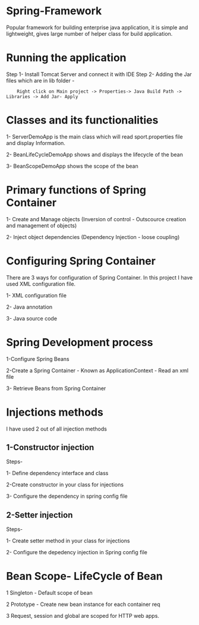 # Spring-Framework

Popular framework for building enterprise java application, it is simple and lightweight, gives large number of helper class for build application.

# Running the application

Step 1- Install Tomcat Server and connect it with IDE 
Step 2- Adding the Jar files which are in lib folder -

        Right click on Main project -> Properties-> Java Build Path -> Libraries -> Add Jar- Apply
        
# Classes and its functionalities

1- ServerDemoApp is the main class which will read sport.properties file and display Information.

2- BeanLifeCycleDemoApp shows and displays the lifecycle of the bean

3- BeanScopeDemoApp shows the scope of the bean 

# Primary functions of Spring Container
1- Create and Manage objects (Inversion of control - Outscource creation and management of objects)

2- Inject object dependencies (Dependency Injection - loose coupling)

# Configuring Spring Container

 There are 3 ways for configuration of Spring Container. In this project I have used XML configuration file.
 
1- XML configuration file

2- Java annotation 

3- Java source code 

# Spring Development process

1-Configure Spring Beans

2-Create a Spring Container - Known as ApplicationContext - Read an xml file

3- Retrieve Beans from Spring Container

# Injections methods 

I have used 2 out of all injection methods

## 1-Constructor injection

Steps-

1- Define dependency interface and class

2-Create constructor in your class for injections

3- Configure the dependency in spring config file

## 2-Setter injection

Steps-

1- Create setter method in your class for injections

2- Configure the depedency injection in Spring config file

# Bean Scope- LifeCycle of Bean

1  Singleton - Default scope of bean 
 
2 Prototype - Create new bean instance for each container req

3 Request, session and global are scoped for HTTP web apps.
 

